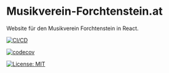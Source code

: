 # Musikverein-Forchtenstein.at
Website für den Musikverein Forchtenstein in React.

[![CI/CD](https://github.com/VenelALEX/mv_forchtenstein/actions/workflows/main.yml/badge.svg)](https://github.com/VenelALEX/mv_forchtenstein/actions/workflows/main.yml)

[![codecov](https://codecov.io/gh/VenelALEX/mv_forchtenstein/branch/master/graph/badge.svg?token=7OF9SKU1WH)](https://codecov.io/gh/VenelALEX/mv_forchtenstein)

[![License: MIT](https://img.shields.io/badge/License-MIT-yellow.svg)](https://opensource.org/licenses/MIT)
